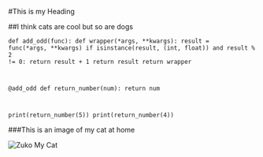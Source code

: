 #This is my Heading

##I think cats are cool but so are dogs

<code>def add_odd(func):
    def wrapper(*args, **kwargs):
        result = func(*args, **kwargs)
        if isinstance(result, (int, float)) and result % 2 != 0:
            return result + 1
        return result
    return wrapper

@add_odd
def return_number(num):
    return num

print(return_number(5))
print(return_number(4))
</code>

###This is an image of my cat at home

![Zuko My Cat](https://photos.fife.usercontent.google.com/pw/AP1GczMbXJBt2yEDSvPGng0okTz3Ew4EtZ6bZt8Frbe5kMgTQLfpJAJv0yH-4g=w783-h919-s-no-gm?authuser=0)

